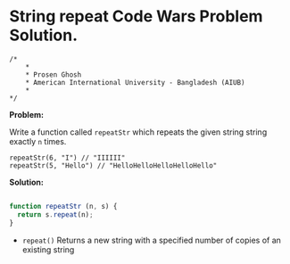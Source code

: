 # String repeat Code Wars Problem Solution.

```
/*
    *
    * Prosen Ghosh
    * American International University - Bangladesh (AIUB)
    *
*/
```

**Problem:**

Write a function called `repeatStr` which repeats the given string string exactly `n` times.
```
repeatStr(6, "I") // "IIIIII"
repeatStr(5, "Hello") // "HelloHelloHelloHelloHello"
```

**Solution:**

```javascript

function repeatStr (n, s) {
  return s.repeat(n);
}

```

- `repeat()`	Returns a new string with a specified number of copies of an existing string
